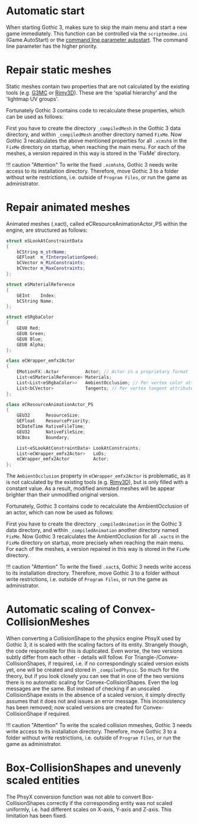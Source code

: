 # Automatic start
When starting Gothic 3, makes sure to skip the main menu and start a new game immediately.
This function can be controlled via the `scriptmodme.ini` (Game.AutoStart) or the [command line parameter autostart](commandline.md#automatic-start). The command line parameter has the higher priority.

# Repair static meshes
Static meshes contain two properties that are not calculated by the existing tools (e.g. [G3MC](https://forum.worldofplayers.de/forum/threads/1459848-Release-G3MC-Gothic3-Mesh-Converter) or [Rimy3D](https://www.baltr.de/rimy3d/help/en/)). These are the 'spatial hierarchy' and the 'lightmap UV groups'.

Fortunately Gothic 3 contains code to recalculate these properties, which can be used as follows:

First you have to create the directory `_compiledMesh` in the Gothic 3 data directory, and within `_compiledMesh` another directory named `FixMe`.
Now Gothic 3 recalculates the above mentioned properties for all `.xcmsh`s in the `FixMe` directory on startup, when reaching the main menu. For each of the meshes, a version repaired in this way is stored in the 'FixMe' directory.

!!! caution "Attention"
	To write the fixed `.xcmhsh`s, Gothic 3 needs write access to its installation directory.
	Therefore, move Gothic 3 to a folder without write restrictions, i.e. outside of `Program Files`, or run the game as administrator.

# Repair animated meshes
Animated meshes (.xact), called eCResourceAnimationActor_PS within the engine, are structured as follows:
```cpp
struct eSLookAtConstraintData
{
    bCString m_strName;
    GEFloat  m_fInterpolationSpeed;
    bCVector m_MinConstraints;
    bCVector m_MaxConstraints;
};

struct eSMaterialReference
{
	GEInt    Index;
	bCString Name;
};

struct eSRgbaColor
{
	GEU8 Red;
	GEU8 Green;
	GEU8 Blue;
	GEU8 Alpha;
};

class eCWrapper_emfx2Actor
{
	EMotionFX::Actor          Actor; // Actor in a proprietary format
	List<eSMaterialReference> Materials;
	List<List<eSRgbaColor>>   AmbientOcclusion; // Per vertex color attribute
	List<bCVector>            Tangents; // Per vertex tangent attribute
};

class eCResourceAnimationActor_PS
{
	GEU32      ResourceSize;
	GEFloat    ResourcePriority;
	bCDateTime RativeFileTime;
	GEU32      NativeFileSize;
	bCBox      Boundary;

	List<eSLookAtConstraintData> LookAtConstraints;
	List<eCWrapper_emfx2Actor>   LoDs;
	eCWrapper_emfx2Actor         Actor;
};
```

The `AmbientOcclusion` property in `eCWrapper_emfx2Actor` is problematic, as it is not calculated by the existing tools (e.g. [Rimy3D](https://www.baltr.de/rimy3d/help/en/)), but is only filled with a constant value. As a result, modified animated meshes will be appear brighter than their unmodified original version.

Fortunately, Gothic 3 contains code to recalculate the AmbientOcclusion of an actor, which can now be used as follows:

First you have to create the directory `_compiledAnimation` in the Gothic 3 data directory, and within `_compiledAnimation` another directory named `FixMe`.
Now Gothic 3 recalculates the AmbientOcclusion for all `.xact`s in the `FixMe` directory on startup, more precisely when reaching the main menu. For each of the meshes, a version repaired in this way is stored in the `FixMe` directory.

!!! caution "Attention"
	To write the fixed `.xact`s, Gothic 3 needs write access to its installation directory.
	Therefore, move Gothic 3 to a folder without write restrictions, i.e. outside of `Program Files`, or run the game as administrator.

# Automatic scaling of Convex-CollisionMeshes
When converting a CollisionShape to the physics engine PhsyX used by Gothic 3, it is scaled with the scaling factors of its entity.
Strangely though, the code responsible for this is duplicated. Even worse, the two versions subtly differ from each other - details will follow.
For Triangle-/Convex-CollisionShapes, if required, i.e. if no correspondingly scaled version exists yet, one will be created and stored in `_compiledPhysic`. So much for the theory, but if you look closely you can see that in one of the two versions there is no automatic scaling for Convex-CollisionShapes. Even the log messages are the same. But instead of checking if an unscaled CollisionShape exists in the absence of a scaled version, it simply directly assumes that it does not and issues an error message.
This inconsistency has been removed; now scaled versions are created for Convex-CollisionShape if required.

!!! caution "Attention"
	To write the scaled collision mmeshes, Gothic 3 needs write access to its installation directory.
	Therefore, move Gothic 3 to a folder without write restrictions, i.e. outside of `Program Files`, or run the game as administrator.

# Box-CollisionShapes and unevenly scaled entities
The PhsyX conversion function was not able to convert Box-CollisionShapes correctly if the corresponding entity was not scaled uniformly, i.e. had different scales on X-axis, Y-axis and Z-axis. This limitation has been fixed.
